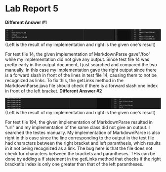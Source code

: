# Lab Report 5

**Different Answer #1**

![image1](d1.png)
(Left is the result of my implementation and right is the given one's result)

For test file 14, the given implementation of MarkdownParse
gave"/foo" while my implementation did not give any output. Since test file 14 was pretty early in the output document, I just searched and compared the two manually. In this case my implementation gave the right output since there is a forward slash in front of the lines in test file 14, causing them to not be recognized as links. To fix this, the getLinks method in the MarkdownParse.java file should check if there is a forward slash one index in front of the left bracket. 
**Different Answer #2**

![Image](d2.png)
(Left is the result of my implementation and right is the given one's result)

For test file 194, the given implementation of MarkdownParse resulted in "url" and my implementation of the same class did not give an output. I searched the testes manually. My implementation of MarkdownParse is also right in this case since the line corresponding to the output in the test file had characters
between the right bracket and left paranthesis, which results in it not being recognized as a link. The bug here is that the file does not check for characters between the brackets and parantheses. THis can be done by adding a if statement in the getLinks method that checks if the right bracket's index is only one greater than that of the left parantheses. 
